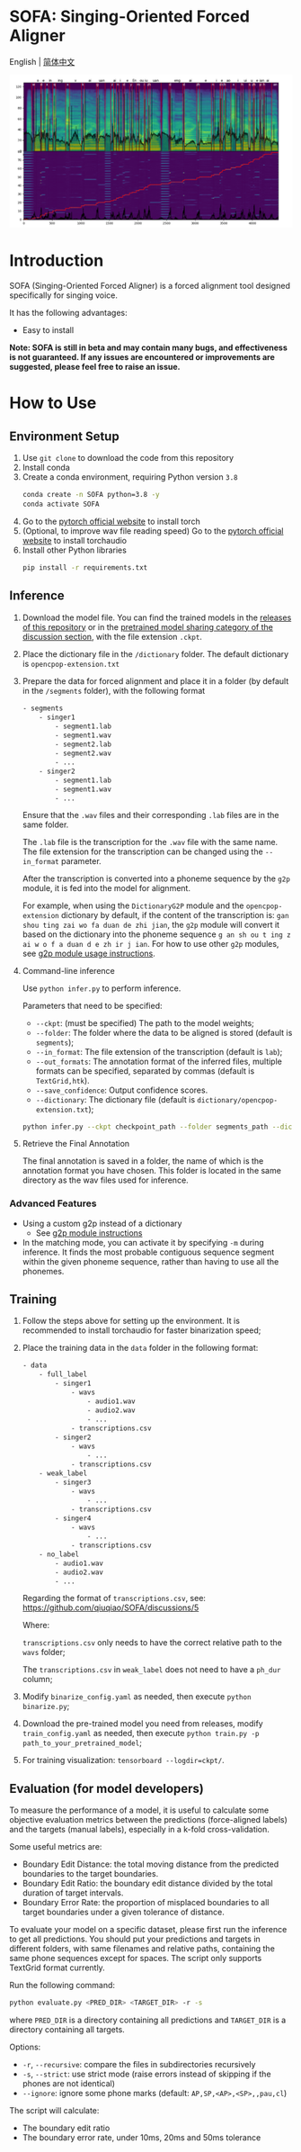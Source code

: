 # SOFA: Singing-Oriented Forced Aligner

English | [简体中文](README_zh.MD)

![example](example.png)

# Introduction

SOFA (Singing-Oriented Forced Aligner) is a forced alignment tool designed specifically for singing voice.

It has the following advantages:

* Easy to install

**Note: SOFA is still in beta and may contain many bugs, and effectiveness is not guaranteed. If any issues are encountered or improvements are suggested, please feel free to raise an issue.**

# How to Use

## Environment Setup

1. Use `git clone` to download the code from this repository
2. Install conda
3. Create a conda environment, requiring Python version `3.8`
    ```bash
    conda create -n SOFA python=3.8 -y
    conda activate SOFA
    ```
4. Go to the [pytorch official website](https://pytorch.org/get-started/locally/) to install torch
5. (Optional, to improve wav file reading speed) Go to the [pytorch official website](https://pytorch.org/get-started/locally/) to install torchaudio
6. Install other Python libraries
    ```bash
    pip install -r requirements.txt
    ```

## Inference

1. Download the model file. You can find the trained models in the [releases of this repository](https://github.com/qiuqiao/SOFA/releases) or in the [pretrained model sharing category of the discussion section](https://github.com/qiuqiao/SOFA/discussions/categories/pretrained-model-sharing), with the file extension `.ckpt`.
2. Place the dictionary file in the `/dictionary` folder. The default dictionary is `opencpop-extension.txt`
3. Prepare the data for forced alignment and place it in a folder (by default in the `/segments` folder), with the following format
    ```text
    - segments
        - singer1
            - segment1.lab
            - segment1.wav
            - segment2.lab
            - segment2.wav
            - ...
        - singer2
            - segment1.lab
            - segment1.wav
            - ...
    ```
    Ensure that the `.wav` files and their corresponding `.lab` files are in the same folder.

    The `.lab` file is the transcription for the `.wav` file with the same name. The file extension for the transcription can be changed using the `--in_format` parameter.

    After the transcription is converted into a phoneme sequence by the `g2p` module, it is fed into the model for alignment.

    For example, when using the `DictionaryG2P` module and the `opencpop-extension` dictionary by default, if the content of the transcription is: `gan shou ting zai wo fa duan de zhi jian`, the `g2p` module will convert it based on the dictionary into the phoneme sequence `g an sh ou t ing z ai w o f a duan d e zh ir j ian`. For how to use other `g2p` modules, see [g2p module usage instructions](modules/g2p/readme_g2p.md).

4. Command-line inference

    Use `python infer.py` to perform inference.

    Parameters that need to be specified:
    - `--ckpt`: (must be specified) The path to the model weights;
    - `--folder`: The folder where the data to be aligned is stored (default is `segments`);
    - `--in_format`: The file extension of the transcription (default is `lab`);
    - `--out_formats`: The annotation format of the inferred files, multiple formats can be specified, separated by commas (default is `TextGrid,htk`).
    - `--save_confidence`: Output confidence scores.
    - `--dictionary`: The dictionary file (default is `dictionary/opencpop-extension.txt`);

    ```bash
    python infer.py --ckpt checkpoint_path --folder segments_path --dictionary dictionary_path -out_formats output_format1,output_format2...
    ```
5. Retrieve the Final Annotation

   The final annotation is saved in a folder, the name of which is the annotation format you have chosen. This folder is located in the same directory as the wav files used for inference.

### Advanced Features

   - Using a custom g2p instead of a dictionary
     - See [g2p module instructions](modules/g2p/readme_g2p.md)
   - In the matching mode, you can activate it by specifying `-m` during inference. It finds the most probable contiguous sequence segment within the given phoneme sequence, rather than having to use all the phonemes.

## Training

1. Follow the steps above for setting up the environment. It is recommended to install torchaudio for faster binarization speed;
2. Place the training data in the `data` folder in the following format:

    ```
    - data
        - full_label
            - singer1
                - wavs
                    - audio1.wav
                    - audio2.wav
                    - ...
                - transcriptions.csv
            - singer2
                - wavs
                    - ...
                - transcriptions.csv
        - weak_label
            - singer3
                - wavs
                    - ...
                - transcriptions.csv
            - singer4
                - wavs
                    - ...
                - transcriptions.csv
        - no_label
            - audio1.wav
            - audio2.wav
            - ...
    ```
    Regarding the format of `transcriptions.csv`, see: https://github.com/qiuqiao/SOFA/discussions/5
    
    Where:

    `transcriptions.csv` only needs to have the correct relative path to the `wavs` folder;

    The `transcriptions.csv` in `weak_label` does not need to have a `ph_dur` column;
3. Modify `binarize_config.yaml` as needed, then execute `python binarize.py`;
4. Download the pre-trained model you need from releases, modify `train_config.yaml` as needed, then execute `python train.py -p path_to_your_pretrained_model`;
5. For training visualization: `tensorboard --logdir=ckpt/`.

## Evaluation (for model developers)

To measure the performance of a model, it is useful to calculate some objective evaluation metrics between the predictions (force-aligned labels) and the targets (manual labels), especially in a k-fold cross-validation.

Some useful metrics are:

- Boundary Edit Distance: the total moving distance from the predicted boundaries to the target boundaries.
- Boundary Edit Ratio: the boundary edit distance divided by the total duration of target intervals.
- Boundary Error Rate: the proportion of misplaced boundaries to all target boundaries under a given tolerance of distance.

To evaluate your model on a specific dataset, please first run the inference to get all predictions. You should put your predictions and targets in different folders, with same filenames and relative paths, containing the same phone sequences except for spaces. The script only supports TextGrid format currently.

Run the following command:

```bash
python evaluate.py <PRED_DIR> <TARGET_DIR> -r -s
```

where `PRED_DIR` is a directory containing all predictions and `TARGET_DIR` is a directory containing all targets.

Options:
- `-r`, `--recursive`: compare the files in subdirectories recursively
- `-s`, `--strict`: use strict mode (raise errors instead of skipping if the phones are not identical)
- `--ignore`: ignore some phone marks (default: `AP,SP,<AP>,<SP>,,pau,cl`)

The script will calculate:

- The boundary edit ratio
- The boundary error rate, under 10ms, 20ms and 50ms tolerance
